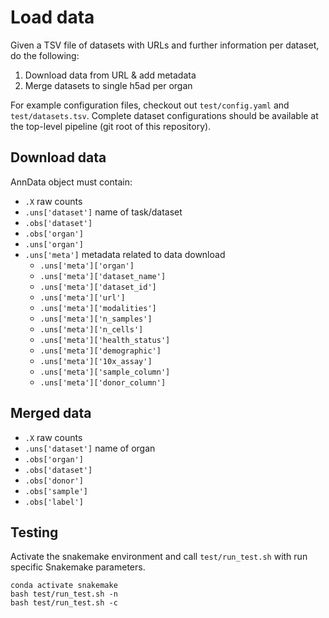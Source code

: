 # Load data

Given a TSV file of datasets with URLs and further information per dataset, do the following:

1. Download data from URL & add metadata
2. Merge datasets to single h5ad per organ

For example configuration files, checkout out `test/config.yaml` and `test/datasets.tsv`.
Complete dataset configurations should be available at the top-level pipeline (git root of this repository).

## Download data

AnnData object must contain:

+ `.X` raw counts
+ `.uns['dataset']` name of task/dataset
+ `.obs['dataset']`
+ `.obs['organ']`
+ `.uns['organ']`
+ `.uns['meta']` metadata related to data download
  + `.uns['meta']['organ']`
  + `.uns['meta']['dataset_name']`
  + `.uns['meta']['dataset_id']`
  + `.uns['meta']['url']`
  + `.uns['meta']['modalities']`
  + `.uns['meta']['n_samples']`
  + `.uns['meta']['n_cells']`
  + `.uns['meta']['health_status']`
  + `.uns['meta']['demographic']`
  + `.uns['meta']['10x_assay']`
  + `.uns['meta']['sample_column']`
  + `.uns['meta']['donor_column']`


## Merged data

+ `.X` raw counts
+ `.uns['dataset']` name of organ
+ `.obs['organ']`
+ `.obs['dataset']`
+ `.obs['donor']`
+ `.obs['sample']`
+ `.obs['label']`


## Testing

Activate the snakemake environment and call `test/run_test.sh` with run specific Snakemake parameters.

```
conda activate snakemake
bash test/run_test.sh -n
bash test/run_test.sh -c
```
